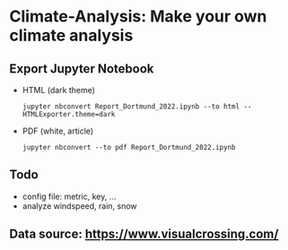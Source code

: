 # Climate-Analysis: Make your own climate analysis

## Export Jupyter Notebook
- HTML (dark theme)

  `jupyter nbconvert Report_Dortmund_2022.ipynb --to html --HTMLExporter.theme=dark`

- PDF (white, article)

  `jupyter nbconvert --to pdf Report_Dortmund_2022.ipynb`

## Todo
- config file: metric, key, ...
- analyze windspeed, rain, snow

## Data source: https://www.visualcrossing.com/